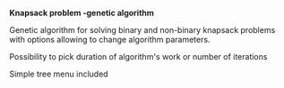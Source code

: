 **Knapsack problem -genetic algorithm**<br/>

Genetic algorithm for solving binary and non-binary knapsack problems with options allowing to change algorithm parameters.<br/>

Possibility to pick duration of algorithm's work or number of iterations<br/>

Simple tree menu included
